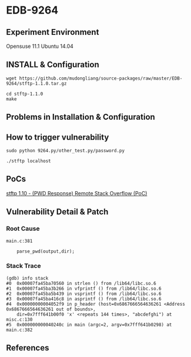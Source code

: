 # EDB-9264

## Experiment Environment

Opensuse 11.1
Ubuntu 14.04

## INSTALL & Configuration

```
wget https://github.com/mudongliang/source-packages/raw/master/EDB-9264/stftp-1.1.0.tar.gz

cd stftp-1.1.0
make
```

## Problems in Installation & Configuration

## How to trigger vulnerability

```
sudo python 9264.py/other_test.py/password.py

./stftp localhost
```

## PoCs

[stftp 1.10 - (PWD Response) Remote Stack Overflow (PoC)](https://www.exploit-db.com/exploits/9264/)

## Vulnerability Detail & Patch

### Root Cause

```
main.c:381

	parse_pwd(output,dir);
```

### Stack Trace

```
(gdb) info stack
#0  0x00007fa45ba70560 in strlen () from /lib64/libc.so.6
#1  0x00007fa45ba3b266 in vfprintf () from /lib64/libc.so.6
#2  0x00007fa45ba5b439 in vsprintf () from /lib64/libc.so.6
#3  0x00007fa45ba416c8 in asprintf () from /lib64/libc.so.6
#4  0x00000000004052f9 in p_header (host=0x6867666564636261 <Address 0x6867666564636261 out of bounds>, 
    dir=0x7fff641b00f0 'x' <repeats 144 times>, "abcdefghi") at misc.c:130
#5  0x000000000040240c in main (argc=2, argv=0x7fff641b0298) at main.c:382
```

## References
